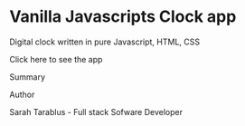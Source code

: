 # Vanilla Javascripts Clock app

Digital clock written in pure Javascript, HTML, CSS

Click here to see the app 






Summary



Author

Sarah Tarablus - Full stack Sofware Developer 
